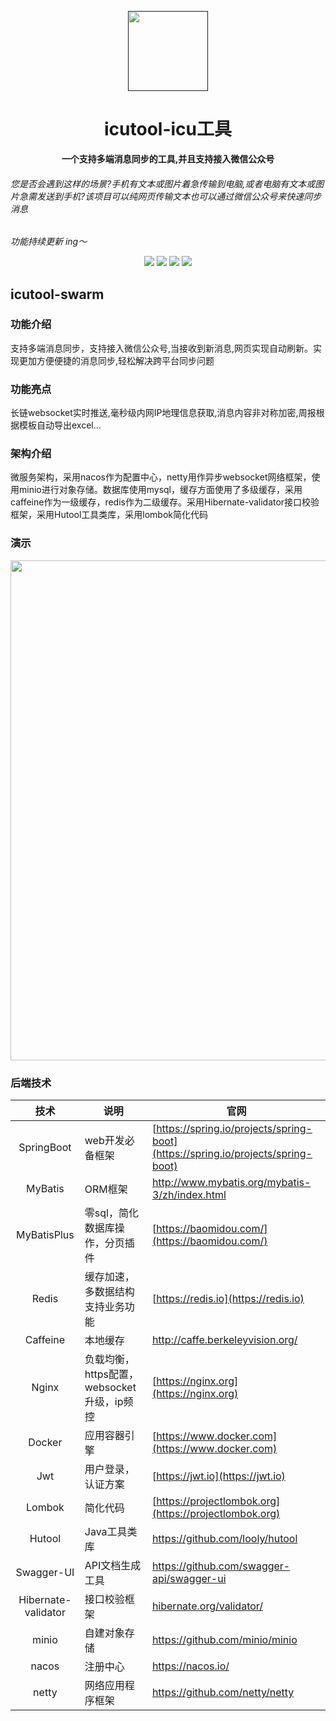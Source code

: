 <p align="center">
    <a href="" target="_blank">
      <img src="https://s21.ax1x.com/2024/11/26/pA4ZTJA.png" width="128" />
    </a>
</p>

<h1 align="center">icutool-icu工具</h1>
<p align="center">
<strong>一个支持多端消息同步的工具,并且支持接入微信公众号</strong>
<br>
<h6>您是否会遇到这样的场景?手机有文本或图片着急传输到电脑,或者电脑有文本或图片急需发送到手机?该项目可以纯网页传输文本也可以通过微信公众号来快速同步消息</h6>
<em>功能持续更新 ing～</em>
</p>

<div align="center">
    <a href="#公众号"><img src="https://img.shields.io/badge/公众号-筱涛博客-blue.svg?style=plasticr"></a>
    <a href="https://gitee.com/plusboy/icutool-web-vue"><img src="https://img.shields.io/badge/前端-项目地址-blueviolet.svg?style=plasticr"></a>
    <a href="https://icutool.cn"><img src="https://img.shields.io/badge/演示地址-icutool.cn-orange.svg?style=plasticr"></a>
    <a href="https://tool.icutool.cn"><img src="https://img.shields.io/badge/友联-程序员工具箱-green.svg?style=plasticr"></a>
</div>

## icutool-swarm
### 功能介绍
支持多端消息同步，支持接入微信公众号,当接收到新消息,网页实现自动刷新。实现更加方便便捷的消息同步,轻松解决跨平台同步问题

### 功能亮点
长链websocket实时推送,毫秒级内网IP地理信息获取,消息内容非对称加密,周报根据模板自动导出excel...

### 架构介绍
微服务架构，采用nacos作为配置中心，netty用作异步websocket网络框架，使用minio进行对象存储。数据库使用mysql，缓存方面使用了多级缓存，采用caffeine作为一级缓存，redis作为二级缓存。采用Hibernate-validator接口校验框架，采用Hutool工具类库，采用lombok简化代码

### 演示
<img src="https://gitee.com/plusboy/icutool-swarm/raw/master/icutool.gif" width="800" />

### 后端技术

|         技术          | 说明                            | 官网                                                         |
|:-------------------:|-------------------------------| ------------------------------------------------------------ |
|     SpringBoot      | web开发必备框架                     | [https://spring.io/projects/spring-boot](https://spring.io/projects/spring-boot) |
|       MyBatis       | ORM框架                         | http://www.mybatis.org/mybatis-3/zh/index.html               |
|     MyBatisPlus     | 零sql，简化数据库操作，分页插件             | [https://baomidou.com/](https://baomidou.com/)               |
|        Redis        | 缓存加速，多数据结构支持业务功能              | [https://redis.io](https://redis.io)                         |
|      Caffeine       | 本地缓存                          | http://caffe.berkeleyvision.org/                             |
|        Nginx        | 负载均衡，https配置，websocket升级，ip频控 | [https://nginx.org](https://nginx.org)                       |
|       Docker        | 应用容器引擎                        | [https://www.docker.com](https://www.docker.com)             |
|         Jwt         | 用户登录，认证方案                     | [https://jwt.io](https://jwt.io)                             |
|       Lombok        | 简化代码                          | [https://projectlombok.org](https://projectlombok.org)       |
|       Hutool        | Java工具类库                      | https://github.com/looly/hutool                              |
|     Swagger-UI      | API文档生成工具                     | https://github.com/swagger-api/swagger-ui                    |
| Hibernate-validator | 接口校验框架                        | [hibernate.org/validator/](hibernate.org/validator/)         |
|        minio        | 自建对象存储                        | https://github.com/minio/minio                               |
|        nacos        | 注册中心                          | https://nacos.io/                               |
|        netty        | 网络应用程序框架                          | https://github.com/netty/netty                              |



